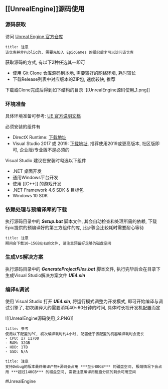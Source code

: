 ## [[UnrealEngine]]源码使用
### 源码获取
访问 [Unreal Engine 官方仓库](https://github.com/EpicGames/UnrealEngine)

```ad-warning
title: 注意
该仓库并非Public的, 需要先加入 EpicGames 的组织后才可以访问该仓库
```

获取源码的方式, 有以下2种任选其一即可
- 使用 Git Clone 仓库源码到本地, 需要较好的网络环境, 耗时较长
- 下载Release列表中对应版本的ZIP包, 速度较快, 推荐

下载或Clone完成后得到如下结构的目录
![[UnrealEngine源码使用_1.png]]

### 环境准备
具体环境准备可参考: [UE 官方说明文档](https://docs.unrealengine.com/4.27/en-US/Basics/InstallingUnrealEngine/RecommendedSpecifications/)

必须安装的组件有
- DirectX Runtime: [下载地址](https://www.microsoft.com/en-us/download/details.aspx?id=8109)
- Visual Studio 2017 或 2019: [下载地址](https://visualstudio.microsoft.com/zh-hans/vs/community/), 推荐使用2019或更高版本, 社区版即可, 企业版/专业版不是必须的

Visual Studio 建议在安装时勾选以下组件
- .NET 桌面开发
- 通用Windows平台开发
- 使用 [[C++]] 的游戏开发
- .NET Framework 4.6 SDK & 目标包
- Windows 10 SDK

### 依赖处理与预编译库的下载
执行源码目录中的 ***Setup.bat*** 脚本文件, 其会自动检查和处理所需的依赖, 下载Epic提供的预编译好的第三方组件的库, 此步骤会比较耗时需要耐心等待

```ad-warning
title: 注意
期间会下载10~15GB左右的文件, 请注意预留好足够的磁盘空间
```

### 生成VS解决方案
执行源码目录中的 ***GenerateProjectFiles.bat*** 脚本文件, 执行完毕后会在目录下生成Visual Studio解决方案文件 ***UE4.sln***


### 编译&调试
使用 Visual Studio 打开 ***UE4.sln***, 将运行模式调整为开发模式, 即可开始编译与调试引擎了, 初次编译大约需要消耗40~60分钟的时间, 具体时长视开发机配置而定

![[UnrealEngine源码使用_2.PNG]]

```ad-info
title: 参考
使用以下配置的PC, 初次编译耗时约4小时, 配置低于该配置的机器编译耗时会更长
- CPU: I7 11700
- RAM: 32GB
- HDD: 1TB
- SSD: N/A
```

```ad-warning
title: 注意
支持Debug的版本最终编译产物+源码会占用 ***至少80GB*** 的磁盘空间, 极端情况下会占用 ***超过140GB*** 的磁盘空间, 需要注意编译用磁盘分区的剩余可用空间
```

#UnrealEngine 